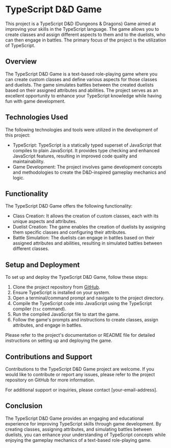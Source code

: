# TypeScript D&D Game

This project is a TypeScript D&D (Dungeons & Dragons) Game aimed at improving your skills in the TypeScript language. The game allows you to create classes and assign different aspects to them and to the duelists, who can then engage in battles. The primary focus of the project is the utilization of TypeScript.

## Overview

The TypeScript D&D Game is a text-based role-playing game where you can create custom classes and define various aspects for those classes and duelists. The game simulates battles between the created duelists based on their assigned attributes and abilities. The project serves as an excellent opportunity to enhance your TypeScript knowledge while having fun with game development.

## Technologies Used

The following technologies and tools were utilized in the development of this project:

- TypeScript: TypeScript is a statically typed superset of JavaScript that compiles to plain JavaScript. It provides type checking and enhanced JavaScript features, resulting in improved code quality and maintainability.
- Game Development: The project involves game development concepts and methodologies to create the D&D-inspired gameplay mechanics and logic.

## Functionality

The TypeScript D&D Game offers the following functionality:

- Class Creation: It allows the creation of custom classes, each with its unique aspects and attributes.
- Duelist Creation: The game enables the creation of duelists by assigning them specific classes and configuring their attributes.
- Battle Simulation: The duelists can engage in battles based on their assigned attributes and abilities, resulting in simulated battles between different classes.

## Setup and Deployment

To set up and deploy the TypeScript D&D Game, follow these steps:

1. Clone the project repository from [GitHub](https://github.com/your-repo-link).
2. Ensure TypeScript is installed on your system.
3. Open a terminal/command prompt and navigate to the project directory.
4. Compile the TypeScript code into JavaScript using the TypeScript compiler (`tsc` command).
5. Run the compiled JavaScript file to start the game.
6. Follow the game's prompts and instructions to create classes, assign attributes, and engage in battles.

Please refer to the project's documentation or README file for detailed instructions on setting up and deploying the game.

## Contributions and Support

Contributions to the TypeScript D&D Game project are welcome. If you would like to contribute or report any issues, please refer to the project repository on GitHub for more information.

For additional support or inquiries, please contact [your-email-address].

## Conclusion

The TypeScript D&D Game provides an engaging and educational experience for improving TypeScript skills through game development. By creating classes, assigning attributes, and simulating battles between duelists, you can enhance your understanding of TypeScript concepts while enjoying the gameplay mechanics of a text-based role-playing game.
